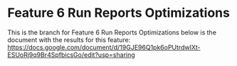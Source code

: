 # Feature 6 Run Reports Optimizations 

This is the branch for Feature 6 Run Reports Optimizations 
below is the document with the results for this feature: 
https://docs.google.com/document/d/19GJE96Q1pk6oPUtrdwIXt-ESUoRj9q9Br4SpfbicsGo/edit?usp=sharing
